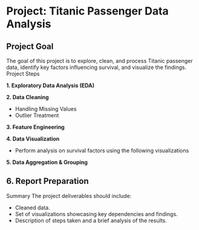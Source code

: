 # Project: Titanic Passenger Data Analysis
## Project Goal
The goal of this project is to explore, clean, and process Titanic passenger data, identify key factors influencing survival, and visualize the findings.
Project Steps

<b>1. Exploratory Data Analysis (EDA)</b>


<b>2. Data Cleaning</b>
- Handling Missing Values
- Outlier Treatment
 

<b>3. Feature Engineering</b>

<b>4. Data Visualization</b>
- Perform analysis on survival factors using the following visualizations
   

<b>5. Data Aggregation & Grouping</B>

<b>6. Report Preparation</b>
 -
Summary
The project deliverables should include:
 - Cleaned data.
 - Set of visualizations showcasing key dependencies and findings.
 - Description of steps taken and a brief analysis of the results.


